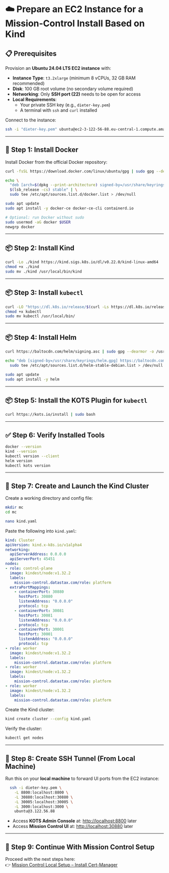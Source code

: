 # ☁️ Prepare an EC2 Instance for a Mission-Control Install Based on Kind

## 📋 Prerequisites

Provision an **Ubuntu 24.04 LTS EC2 instance** with:

- **Instance Type**: `t3.2xlarge` (minimum 8 vCPUs, 32 GB RAM recommended)
- **Disk**: 100 GB root volume (no secondary volume required)
- **Networking**: Only **SSH port (22)** needs to be open for access
- **Local Requirements**:
  - Your private SSH key (e.g., `dieter-key.pem`)
  - A terminal with `ssh` and `curl` installed

Connect to the instance:

```bash
ssh -i "dieter-key.pem" ubuntu@ec2-3-122-56-88.eu-central-1.compute.amazonaws.com
```

---

## 🐳 Step 1: Install Docker

Install Docker from the official Docker repository:

```bash
curl -fsSL https://download.docker.com/linux/ubuntu/gpg | sudo gpg --dearmor -o /usr/share/keyrings/docker.gpg

echo \
  "deb [arch=$(dpkg --print-architecture) signed-by=/usr/share/keyrings/docker.gpg] https://download.docker.com/linux/ubuntu \
  $(lsb_release -cs) stable" | \
  sudo tee /etc/apt/sources.list.d/docker.list > /dev/null

sudo apt update
sudo apt install -y docker-ce docker-ce-cli containerd.io

# Optional: run Docker without sudo
sudo usermod -aG docker $USER
newgrp docker
```

---

## 📦 Step 2: Install Kind

```bash
curl -Lo ./kind https://kind.sigs.k8s.io/dl/v0.22.0/kind-linux-amd64
chmod +x ./kind
sudo mv ./kind /usr/local/bin/kind
```

---

## 📦 Step 3: Install `kubectl`

```bash
curl -LO "https://dl.k8s.io/release/$(curl -Ls https://dl.k8s.io/release/stable.txt)/bin/linux/amd64/kubectl"
chmod +x kubectl
sudo mv kubectl /usr/local/bin/
```

---

## 📦 Step 4: Install Helm

```bash
curl https://baltocdn.com/helm/signing.asc | sudo gpg --dearmor -o /usr/share/keyrings/helm.gpg

echo "deb [signed-by=/usr/share/keyrings/helm.gpg] https://baltocdn.com/helm/stable/debian/ all main" | \
  sudo tee /etc/apt/sources.list.d/helm-stable-debian.list > /dev/null

sudo apt update
sudo apt install -y helm
```

---

## 📦 Step 5: Install the KOTS Plugin for `kubectl`

```bash
curl https://kots.io/install | sudo bash
```

---

## ✅ Step 6: Verify Installed Tools

```bash
docker --version
kind --version
kubectl version --client
helm version
kubectl kots version
```

---

## 🧱 Step 7: Create and Launch the Kind Cluster

Create a working directory and config file:

```bash
mkdir mc
cd mc

nano kind.yaml
```

Paste the following into `kind.yaml`:

```yaml
kind: Cluster
apiVersion: kind.x-k8s.io/v1alpha4
networking:
  apiServerAddress: 0.0.0.0
  apiServerPort: 45451
nodes:
- role: control-plane
  image: kindest/node:v1.32.2
  labels:
    mission-control.datastax.com/role: platform
  extraPortMappings:
    - containerPort: 30880
      hostPort: 30880
      listenAddress: "0.0.0.0"
      protocol: tcp
    - containerPort: 30081
      hostPort: 30081
      listenAddress: "0.0.0.0"
      protocol: tcp
    - containerPort: 30001
      hostPort: 30001
      listenAddress: "0.0.0.0"
      protocol: tcp
- role: worker
  image: kindest/node:v1.32.2
  labels:
    mission-control.datastax.com/role: platform
- role: worker
  image: kindest/node:v1.32.2
  labels:
    mission-control.datastax.com/role: platform
- role: worker
  image: kindest/node:v1.32.2
  labels:
    mission-control.datastax.com/role: platform
```

Create the Kind cluster:

```bash
kind create cluster --config kind.yaml
```

Verify the cluster:

```bash
kubectl get nodes
```

---

## 🔐 Step 8: Create SSH Tunnel (From Local Machine)

Run this on your **local machine** to forward UI ports from the EC2 instance:

```bash
  ssh -i dieter-key.pem \
    -L 8800:localhost:8800 \
    -L 30880:localhost:30880 \
    -L 30005:localhost:30005 \
    -L 3000:localhost:3000 \
    ubuntu@3.122.56.88
```

- Access **KOTS Admin Console** at: [http://localhost:8800](http://localhost:8800) later
- Access **Mission Control UI** at: [http://localhost:30880](http://localhost:30880) later

---

## 🚀 Step 9: Continue With Mission Control Setup

Proceed with the next steps here:\
👉 [Mission Control Local Setup – Install Cert-Manager](https://github.com/difli/mission-control-local-setup#2-install-cert-manager)

